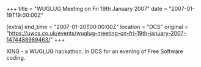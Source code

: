 +++
title = "WUGLUG Meeting on Fri 19th January 2007"
date = "2007-01-19T19:00:00Z"

[extra]
end_time = "2007-01-20T00:00:00Z"
location = "DCS"
original = "https://uwcs.co.uk/events/wuglug-meeting-on-fri-19th-january-2007-1474488989463/"
+++

XING - a WUGLUG hackathon. In DCS for an evening of Free Software coding.

